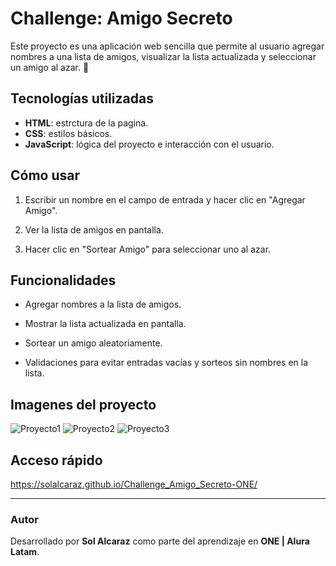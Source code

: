 # Challenge: Amigo Secreto

Este proyecto es una aplicación web sencilla que permite al usuario agregar nombres a una lista de amigos, visualizar la lista actualizada y seleccionar un amigo al azar. 🚀


## Tecnologías utilizadas
- **HTML**: estrctura de la pagina.
- **CSS**: estilos básicos.
- **JavaScript**: lógica del proyecto e interacción con el usuario.


## Cómo usar
1. Escribir un nombre en el campo de entrada y hacer clic en "Agregar Amigo".

2. Ver la lista de amigos en pantalla.

3. Hacer clic en "Sortear Amigo" para seleccionar uno al azar.


## Funcionalidades

- Agregar nombres a la lista de amigos.

- Mostrar la lista actualizada en pantalla.

- Sortear un amigo aleatoriamente.

- Validaciones para evitar entradas vacías y sorteos sin nombres en la lista.


## Imagenes del proyecto
![Proyecto1](dca4af07-82e5-458d-9575-f829abb2bf46.jpg)
![Proyecto2](7989c300-6e23-47bf-85fa-b691b51f650e.jpg)
![Proyecto3](6696ad84-d408-49d2-8069-aa4189218262.jpg)

## Acceso rápido
https://solalcaraz.github.io/Challenge_Amigo_Secreto-ONE/

---
### Autor
Desarrollado por **Sol Alcaraz** como parte del aprendizaje en **ONE | Alura Latam**.

